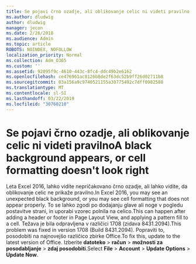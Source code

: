 ```yaml
---
title: Se pojavi črno ozadje, ali oblikovanje celic ni videti pravilno
ms.author: dludwig
author: dludwig
manager: jecon
ms.date: 2/26/2018
ms.audience: Admin
ms.topic: article
ROBOTS: NOINDEX, NOFOLLOW
localization_priority: Normal
ms.collection: Adm_O365
ms.custom: ''
ms.assetid: 92095f9c-4610-443c-8fc4-ddc49b2e6162
ms.openlocfilehash: ce476961ac8126b8de2f63dc52b9ff26d02711b8
ms.sourcegitcommit: 03a156a9c9740521155a30775492c7dff0982588
ms.translationtype: MT
ms.contentlocale: sl-SI
ms.lasthandoff: 03/22/2019
ms.locfileid: "30760210"
---
```

# <a name="a-black-background-appears-or-cell-formatting-doesnt-look-right"></a><span data-ttu-id="af572-102">Se pojavi črno ozadje, ali oblikovanje celic ni videti pravilno</span><span class="sxs-lookup"><span data-stu-id="af572-102">A black background appears, or cell formatting doesn't look right</span></span>

<span data-ttu-id="af572-103">Leta Excel 2016, lahko vidite nepričakovano črno ozadje, ali lahko vidite, da oblikovanje celic ne prikaže pravilno.</span><span class="sxs-lookup"><span data-stu-id="af572-103">In Excel 2016, you may see an unexpected black background, or you may see cell formatting that does not appear properly.</span></span> <span data-ttu-id="af572-104">To se lahko zgodi po dodajanju glave ali noge v pogledu postavitve strani, in uporabi vzorec polnila na celico.</span><span class="sxs-lookup"><span data-stu-id="af572-104">This can happen after adding a header or footer in Page Layout View, and applying a pattern fill to a cell.</span></span> <span data-ttu-id="af572-105">Težava je bila odpravljena v različici 1708 (zidava 8431.2094).</span><span class="sxs-lookup"><span data-stu-id="af572-105">This problem was fixed in version 1708 (Build 8431.2094).</span></span> <span data-ttu-id="af572-106">Popraviti to, posodobiti na najnovejšo različico zbirke Office.</span><span class="sxs-lookup"><span data-stu-id="af572-106">To fix this, update to the latest version of Office.</span></span> <span data-ttu-id="af572-107">Izberite **datoteko** \> **račun** \> **možnosti za posodabljanje** \> **zdaj posodobiti**.</span><span class="sxs-lookup"><span data-stu-id="af572-107">Select **File** \> **Account** \> **Update Options** \> **Update Now**.</span></span>
  

